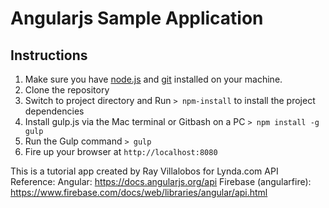 # Angularjs Sample Application

## Instructions
1. Make sure you have [node.js](http://nodejs.org/) and [git](http://git-scm.com/) installed on your machine.
2. Clone the repository
3. Switch to project directory and Run `> npm-install` to install the project dependencies
5. Install gulp.js via the Mac terminal or Gitbash on a PC `> npm install -g gulp`
5. Run the Gulp command `> gulp`
6. Fire up your browser at `http://localhost:8080`

This is a tutorial app created by Ray Villalobos for Lynda.com
API Reference:
Angular: https://docs.angularjs.org/api
Firebase (angularfire): https://www.firebase.com/docs/web/libraries/angular/api.html